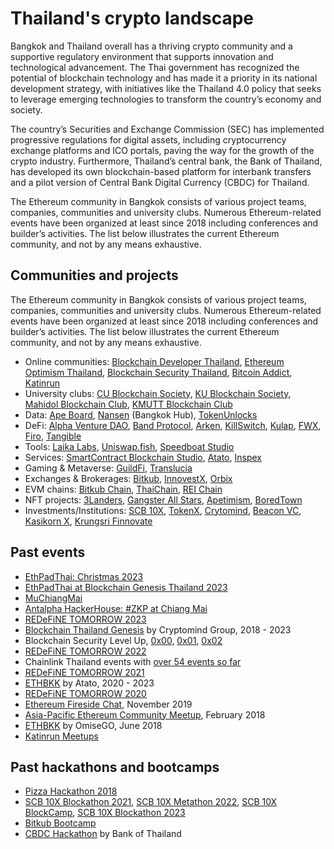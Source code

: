 # Thailand's crypto landscape

Bangkok and Thailand overall has a thriving crypto community and a supportive regulatory environment that supports innovation and technological advancement. The Thai government has recognized the potential of blockchain technology and has made it a priority in its national development strategy, with initiatives like the Thailand 4.0 policy that seeks to leverage emerging technologies to transform the country’s economy and society.

The country’s Securities and Exchange Commission (SEC) has implemented progressive regulations for digital assets, including cryptocurrency exchange platforms and ICO portals, paving the way for the growth of the crypto industry. Furthermore, Thailand’s central bank, the Bank of Thailand, has developed its own blockchain-based platform for interbank transfers and a pilot version of Central Bank Digital Currency (CBDC) for Thailand.

The Ethereum community in Bangkok consists of various project teams, companies, communities and university clubs. Numerous Ethereum-related events have been organized at least since 2018 including conferences and builder’s activities. The list below illustrates the current Ethereum community, and not by any means exhaustive.

## Communities and projects

The Ethereum community in Bangkok consists of various project teams, companies, communities and university clubs. Numerous Ethereum-related events have been organized at least since 2018 including conferences and builder’s activities. The list below illustrates the current Ethereum community, and not by any means exhaustive.

- Online communities: [Blockchain Developer Thailand](https://www.facebook.com/groups/879466468887478/), [Ethereum Optimism Thailand](https://www.facebook.com/groups/415118605919440), [Blockchain Security Thailand](https://www.facebook.com/groups/2506416166158656/), [Bitcoin Addict](https://bitcoinaddict.org/), [Katinrun](https://www.facebook.com/Katinrun/)
- University clubs: [CU Blockchain Society](https://www.facebook.com/cubs2020/), [KU Blockchain Society](https://www.facebook.com/KUBCS/), [Mahidol Blockchain Club](https://www.facebook.com/mahidolblockchainclub/), [KMUTT Blockchain Club](https://www.facebook.com/KMUTTBlockchain)
- Data: [Ape Board](https://apeboard.finance/dashboard), [Nansen](https://www.nansen.ai/) (Bangkok Hub), [TokenUnlocks](https://token.unlocks.app/)
- DeFi: [Alpha Venture DAO](https://alphaventuredao.io/), [Band Protocol](https://bandprotocol.com/), [Arken](https://arken.finance/), [KillSwitch](https://www.killswitch.finance/), [Kulap](https://www.kulap.io/), [FWX](https://fwx.finance/), [Firo](https://firo.org/), [Tangible](https://twitter.com/tangiblefinance)
- Tools: [Laika Labs](https://getlaika.app/), [Uniswap.fish](https://uniswap.fish/), [Speedboat Studio](https://speedboat.studio/)
- Services: [SmartContract Blockchain Studio](https://www.smartcontractthailand.com/), [Atato](https://www.atato.com/), [Inspex](https://inspex.co/)
- Gaming & Metaverse: [GuildFi](https://guildfi.com/), [Translucia](https://www.translucia.com/)
- Exchanges & Brokerages: [Bitkub](https://www.bitkub.com/en), [InnovestX](https://www.innovestx.co.th/home), [Orbix](https://www.orbixtrade.com/)
- EVM chains: [Bitkub Chain](https://www.bitkubchain.com/), [ThaiChain](https://www.thaichain.io/), [REI Chain](https://www.reichain.io/)
- NFT projects: [3Landers](https://3landersnft.com/), [Gangster All Stars](https://www.gangsterallstar.com/), [Apetimism](https://apetimism.com/), [BoredTown](https://guild.xyz/boredtown)
- Investments/Institutions: [SCB 10X](https://www.scb10x.com/), [TokenX](https://www.tokenx.finance/), [Crytomind](https://cryptomind.group/), [Beacon VC](https://www.beaconvc.fund/), [Kasikorn X](https://kx.tech/), [Krungsri Finnovate](https://www.krungsrifinnovate.com/en/Home)

## Past events

- [EthPadThai: Christmas 2023](https://twitter.com/ethpadthai/status/1738633827881513084)
- [EthPadThai at Blockchain Genesis Thailand 2023](https://twitter.com/ethpadthai/status/1723303233647779907)
- [MuChiangMai](https://twitter.com/themu_xyz/status/1704143599405826341)
- [Antalpha HackerHouse: #ZKP at Chiang Mai](https://labs.antalpha.com/hackerhouse/chiangmai/)
- [REDeFiNE TOMORROW 2023](https://www.facebook.com/SCB10X/videos/182792507718974)
- [Blockchain Thailand Genesis](https://www.facebook.com/blockchainthailandevent/posts/pfbid0gnWCtL9JcDahBqL7f44i9WVofRAD4FkPNiz8yY7Ry3yC2fgYMEv94S46yJXURhHHl) by Cryptomind Group, 2018 - 2023
- Blockchain Security Level Up, [0x00](https://www.facebook.com/InspexCo/posts/288648826739625), [0x01](https://www.facebook.com/InspexCo/posts/350371997233974), [0x02](https://www.facebook.com/InspexCo/posts/426348572969649)
- [REDeFiNE TOMORROW 2022](https://www.facebook.com/SCB10X/videos/redefine-tomorrow-2022-event-wrap-up/1224092851495058)
- Chainlink Thailand events with [over 54 events so far](https://www.meetup.com/chainlink-thailand-connected-smart-contracts/)
- [REDeFiNE TOMORROW 2021](https://www.facebook.com/SCB10X/videos/redefine-tomorrow-2021-global-defi-blockchain-virtual-summit/502425231032892/)
- [ETHBKK](https://pages.atato.com/ethbkk-2022-0) by Atato, 2020 - 2023
- [REDeFiNE TOMORROW 2020](https://www.youtube.com/watch?v=IulUYXAGGq4)
- [Ethereum Fireside Chat](https://blockspaper.com/th/article/31), November 2019
- [Asia-Pacific Ethereum Community Meetup](https://medium.com/cryptoage/crypto-savetheintenet-cd89d5fac918), February 2018
- [ETHBKK](https://www.eventpop.me/e/3612-ethbangkok-meetup-june-2018) by OmiseGO, June 2018
- [Katinrun Meetups](https://www.facebook.com/Katinrun)

## Past hackathons and bootcamps

- [Pizza Hackathon 2018](https://nuuneoi.com/blog/blog.php?read_id=942)
- [SCB 10X Blockathon 2021](https://www.facebook.com/SCB10X/posts/pfbid02JVZusc48vkL5oqicM3fgA8p3we4HHz4SC4jKFZFLRBaBRSUwv9jKaCENzpitc968l), [SCB 10X Metathon 2022](https://www.facebook.com/SCB10X/posts/pfbid023q9byRw7iC8NhaGMw4TgsgiLNL9cXsDKg6hJiZYz4UdaE2cLYy17kHRqi7oMQs5el), [SCB 10X BlockCamp](https://www.facebook.com/SCB10X/posts/pfbid0DNdKVmq67zVvYQBxvLks1tV7GC3T1amQqakUHtMFPsKnrqZEbz2xG6moFyD9S67ul), [SCB 10X Blockathon 2023](https://www.facebook.com/SCB10X/videos/1896242250750040/)
- [Bitkub Bootcamp](https://www.techtalkthai.com/bitkub-academy-blockathon-boot-camp-2/)
- [CBDC Hackathon](https://www.bot.or.th/Thai/BOT80/CBDCHackathon/Pages/default.aspx) by Bank of Thailand
